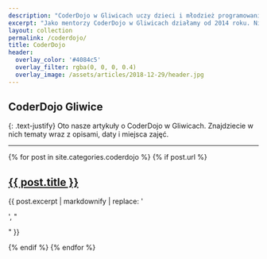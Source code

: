 ```yaml
---
description: "CoderDojo w Gliwicach uczy dzieci i młodzież programowania, tworzenia gier w Unity, budowania robotów, projektowania modeli 3D w Blenderze i logicznego myślenia"
excerpt: "Jako mentorzy CoderDojo w Gliwicach działamy od 2014 roku. Nie tylko **uczymy programowania**, ale przede wszystkim **uczymy myślenia jak programista**. <br><br>Zawodowo zajmujemy się [tworzeniem aplikacji internetowych](https://fractalsoft.org/pl/), a na CoderDojo dzielimy się naszą wiedzą i doświadczeniem. <br><br>Na zajęciach CoderDojo poruszamy różne tematy z branży IT: **tworzenie gier w Unity**, budowanie robotów, algorytmika, modelowanie w Blenderze, **programowanie w Ruby**, tworzenie stron WWW, **programowanie w Pythonie**, uczenie maszynowe, krytografia i kryptoanaliza. <br><br>Pokazujemy, że matematyka i logiczne myślenie przydaje się w życiu. Uczymy praktycznych umiejętności zastosowania technologii. Pomagamy w sposób techniczny spełniać marzenia dzieci."
layout: collection
permalink: /coderdojo/
title: CoderDojo
header:
  overlay_color: '#4084c5'
  overlay_filter: rgba(0, 0, 0, 0.4)
  overlay_image: /assets/articles/2018-12-29/header.jpg
---
```


## CoderDojo Gliwice

{: .text-justify}
Oto nasze artykuły o CoderDojo w Gliwicach.
Znajdziecie w nich tematy wraz z opisami, daty i miejsca zajęć.

----
<div class='list'>
{% for post in site.categories.coderdojo %}
{% if post.url %}
  <div class='list__item'>
    <h2><a href='{{ post.url }}'>{{ post.title }}</a></h2>
    {{ post.excerpt | markdownify | replace: '<p>', "<p class='text-justify'>" }}
  </div>
{% endif %}
{% endfor %}
</div>
